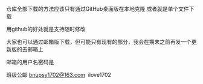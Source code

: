 仓库全部下载的方法应该只有通过GitHub桌面版在本地克隆 或者就是单个文件下载

用github的好处就是支持随时修改

大家也可以通过邮箱版下载，但可能只有现有的部分，我会在期末之前再发一个更新版的去邮箱上

邮箱的用户名密码是

班级公邮
bnupsy1702@163.com 
ilove1702
